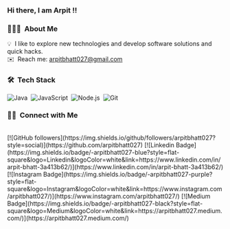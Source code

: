 ### Hi there, I am Arpit !!

### 👨🏻‍💻 &nbsp;About Me

💡 &nbsp;I like to explore new technologies and develop software solutions and quick hacks.<br>
✉️ &nbsp;Reach me: arpitbhatt027@gmail.com

### 🛠 &nbsp;Tech Stack
![Java](https://img.shields.io/badge/-Java-05122A?style=flat&logo=Java&logoColor=FFA518)&nbsp;
![JavaScript](https://img.shields.io/badge/-JavaScript-05122A?style=flat&logo=javascript)&nbsp;
![Node.js](https://img.shields.io/badge/-Node.js-05122A?style=flat&logo=node.js)&nbsp;
![Git](https://img.shields.io/badge/-Git-05122A?style=flat&logo=git)&nbsp;

### 🤝🏻 &nbsp;Connect with Me

<br>
[![GitHub followers](https://img.shields.io/github/followers/arpitbhatt027?style=social)](https://github.com/arpitbhatt027)
[![Linkedin Badge](https://img.shields.io/badge/-arpitbhatt027-blue?style=flat-square&logo=Linkedin&logoColor=white&link=https://www.linkedin.com/in/arpit-bhatt-3a413b62/)](https://www.linkedin.com/in/arpit-bhatt-3a413b62/)
[![Instagram Badge](https://img.shields.io/badge/-arpitbhatt027-purple?style=flat-square&logo=Instagram&logoColor=white&link=https://www.instagram.com/arpitbhatt027/)](https://www.instagram.com/arpitbhatt027/)
[![Medium Badge](https://img.shields.io/badge/-arpitbhatt027-black?style=flat-square&logo=Medium&logoColor=white&link=https://arpitbhatt027.medium.com/)](https://arpitbhatt027.medium.com/)
